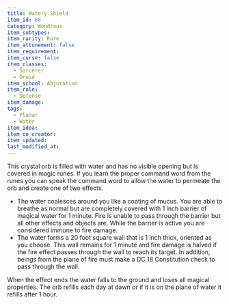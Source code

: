 ```yaml
---
title: Watery Shield
item_id: 68
category: Wondrous
item_subtypes:
item_rarity: Rare
item_attunement: false
item_requirement:
item_curse: false
item_classes:
  - Sorcerer
  - Druid
item_school: Abjuration
item_role:
  - Defense
item_damage:
tags:
  - Planar
  - Water
item_idea:
item_co_creator:
item_updated:
last_modified_at:
---
```


This crystal orb is filled with water and has no visible opening but is covered in magic runes. If you learn the proper command word from the runes you can speak the command word to allow the water to permeate the orb and create one of two effects.

- The water coalesces around you like a coating of mucus. You are able to breathe as normal but are completely covered with 1 inch barrier of magical water for 1 minute. Fire is unable to pass through the barrier but all other effects and objects are. While the barrier is active you are considered immune to fire damage.
- The water forms a 20 foot square wall that is 1 inch thick, oriented as you choose. This wall remains for 1 minute and fire damage is halved if the fire effect passes through the wall to reach its target. In addition, beings from the plane of fire must make a DC 18 Constitution check to pass through the wall. 

When the effect ends the water falls to the ground and loses all magical properties. The orb refills each day at dawn or if it is on the plane of water it refills after 1 hour.
